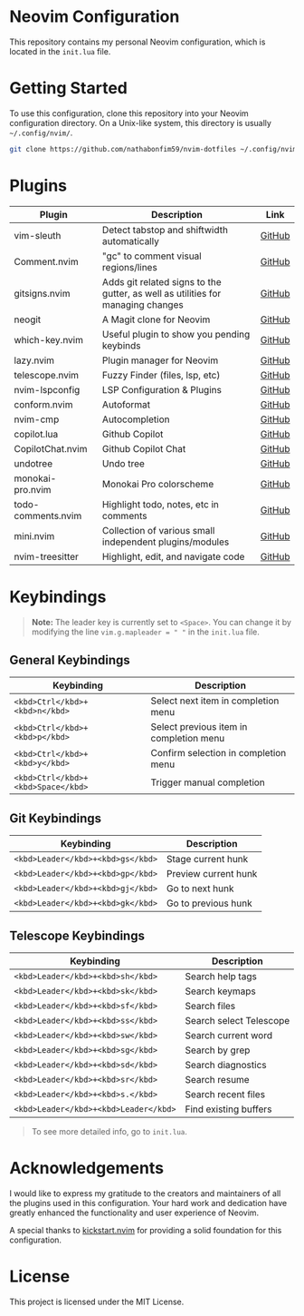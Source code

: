 # Neovim Configuration

This repository contains my personal Neovim configuration, which is located in
the `init.lua` file.

# Getting Started

To use this configuration, clone this repository into your Neovim configuration
directory. On a Unix-like system, this directory is usually `~/.config/nvim/`.

```bash
git clone https://github.com/nathabonfim59/nvim-dotfiles ~/.config/nvim/
```

# Plugins

| Plugin | Description | Link |
| ------ | ----------- | ---- |
| vim-sleuth | Detect tabstop and shiftwidth automatically | [GitHub](https://github.com/tpope/vim-sleuth) |
| Comment.nvim | "gc" to comment visual regions/lines | [GitHub](https://github.com/numToStr/Comment.nvim) |
| gitsigns.nvim | Adds git related signs to the gutter, as well as utilities for managing changes | [GitHub](https://github.com/lewis6991/gitsigns.nvim) |
| neogit | A Magit clone for Neovim | [GitHub](https://github.com/NeogitOrg/neogit) |
| which-key.nvim | Useful plugin to show you pending keybinds | [GitHub](https://github.com/folke/which-key.nvim) |
| lazy.nvim | Plugin manager for Neovim | [GitHub](https://github.com/folke/lazy.nvim) |
| telescope.nvim | Fuzzy Finder (files, lsp, etc) | [GitHub](https://github.com/nvim-telescope/telescope.nvim) |
| nvim-lspconfig | LSP Configuration & Plugins | [GitHub](https://github.com/neovim/nvim-lspconfig) |
| conform.nvim | Autoformat | [GitHub](https://github.com/stevearc/conform.nvim) |
| nvim-cmp | Autocompletion | [GitHub](https://github.com/hrsh7th/nvim-cmp) |
| copilot.lua | Github Copilot | [GitHub](https://github.com/zbirenbaum/copilot.lua) |
| CopilotChat.nvim | Github Copilot Chat | [GitHub](https://github.com/CopilotC-Nvim/CopilotChat.nvim) |
| undotree | Undo tree | [GitHub](https://github.com/jiaoshijie/undotree) |
| monokai-pro.nvim | Monokai Pro colorscheme | [GitHub](https://github.com/loctvl842/monokai-pro.nvim) |
| todo-comments.nvim | Highlight todo, notes, etc in comments | [GitHub](https://github.com/folke/todo-comments.nvim) |
| mini.nvim | Collection of various small independent plugins/modules | [GitHub](https://github.com/echasnovski/mini.nvim) |
| nvim-treesitter | Highlight, edit, and navigate code | [GitHub](https://github.com/nvim-treesitter/nvim-treesitter) |


# Keybindings

> **Note:** The leader key is currently set to `<Space>`. You can change it by
> modifying the line `vim.g.mapleader = " "` in the `init.lua` file.

## General Keybindings

| Keybinding | Description |
| ---------- | ----------- |
| `<kbd>Ctrl</kbd>+<kbd>n</kbd>` | Select next item in completion menu |
| `<kbd>Ctrl</kbd>+<kbd>p</kbd>` | Select previous item in completion menu |
| `<kbd>Ctrl</kbd>+<kbd>y</kbd>` | Confirm selection in completion menu |
| `<kbd>Ctrl</kbd>+<kbd>Space</kbd>` | Trigger manual completion |

## Git Keybindings

| Keybinding | Description |
| ---------- | ----------- |
| `<kbd>Leader</kbd>+<kbd>gs</kbd>` | Stage current hunk |
| `<kbd>Leader</kbd>+<kbd>gp</kbd>` | Preview current hunk |
| `<kbd>Leader</kbd>+<kbd>gj</kbd>` | Go to next hunk |
| `<kbd>Leader</kbd>+<kbd>gk</kbd>` | Go to previous hunk |

## Telescope Keybindings

| Keybinding | Description |
| ---------- | ----------- |
| `<kbd>Leader</kbd>+<kbd>sh</kbd>` | Search help tags |
| `<kbd>Leader</kbd>+<kbd>sk</kbd>` | Search keymaps |
| `<kbd>Leader</kbd>+<kbd>sf</kbd>` | Search files |
| `<kbd>Leader</kbd>+<kbd>ss</kbd>` | Search select Telescope |
| `<kbd>Leader</kbd>+<kbd>sw</kbd>` | Search current word |
| `<kbd>Leader</kbd>+<kbd>sg</kbd>` | Search by grep |
| `<kbd>Leader</kbd>+<kbd>sd</kbd>` | Search diagnostics |
| `<kbd>Leader</kbd>+<kbd>sr</kbd>` | Search resume |
| `<kbd>Leader</kbd>+<kbd>s.</kbd>` | Search recent files |
| `<kbd>Leader</kbd>+<kbd>Leader</kbd>` | Find existing buffers |

> To see more detailed info, go to `init.lua`.


# Acknowledgements

I would like to express my gratitude to the creators and maintainers of all the
plugins used in this configuration. Your hard work and dedication have greatly
enhanced the functionality and user experience of Neovim.

A special thanks to
[kickstart.nvim](https://github.com/nvim-lua/kickstart.nvim) for providing a
solid foundation for this configuration.


# License

This project is licensed under the MIT License.

